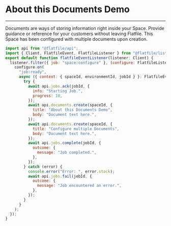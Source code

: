 # About this Documents Demo

---

Documents are ways of storing information right inside your Space. Provide guidance or reference for your customers without leaving Flatfile.
This Space has been configured with multiple documents upon creation.

```jsx
import api from "@flatfile/api";
import { Client, FlatfileEvent, FlatfileListener } from "@flatfile/listener";
export default function flatfileEventListener(listener: Client) {
  listener.filter({ job: "space:configure" }, (configure: FlatfileListener) => {
    configure.on(
      "job:ready",
      async ({ context: { spaceId, environmentId, jobId } }: FlatfileEvent) => {
        try {
          await api.jobs.ack(jobId, {
            info: "Starting Job.",
            progress: 10,
          });
          await api.documents.create(spaceId, {
            title: "About this Documents Demo",
            body: "Document text here.",
          });
          await api.documents.create(spaceId, {
            title: "Configure multiple Documents",
            body: "Document text here.",
          });
          await api.jobs.complete(jobId, {
            outcome: {
              message: "Job completed.",
            },
          });
        } catch (error) {
          console.error("Error: ", error.stack);
          await api.jobs.fail(jobId, {
            outcome: {
              message: "Job encountered an error.",
            },
          });
        }
      }
    );
  });
}
```

